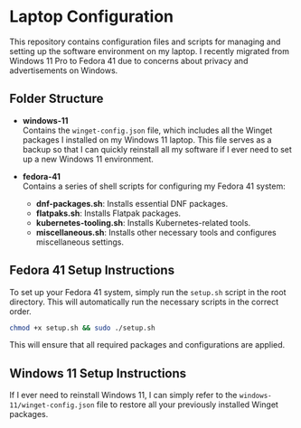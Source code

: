 # Laptop Configuration

This repository contains configuration files and scripts for managing and setting up the software environment on my laptop. I recently migrated from Windows 11 Pro to Fedora 41 due to concerns about privacy and advertisements on Windows.

## Folder Structure

- **windows-11**  
  Contains the `winget-config.json` file, which includes all the Winget packages I installed on my Windows 11 laptop. This file serves as a backup so that I can quickly reinstall all my software if I ever need to set up a new Windows 11 environment.

- **fedora-41**  
  Contains a series of shell scripts for configuring my Fedora 41 system:
  - **dnf-packages.sh**: Installs essential DNF packages.
  - **flatpaks.sh**: Installs Flatpak packages.
  - **kubernetes-tooling.sh**: Installs Kubernetes-related tools.
  - **miscellaneous.sh**: Installs other necessary tools and configures miscellaneous settings.

## Fedora 41 Setup Instructions

To set up your Fedora 41 system, simply run the `setup.sh` script in the root directory. This will automatically run the necessary scripts in the correct order.

```bash
chmod +x setup.sh && sudo ./setup.sh
```

This will ensure that all required packages and configurations are applied.

## Windows 11 Setup Instructions

If I ever need to reinstall Windows 11, I can simply refer to the `windows-11/winget-config.json` file to restore all your previously installed Winget packages.